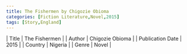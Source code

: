 ```yaml
---
title: The Fishermen by Chigozie Obioma
categories: [Fiction Literature,Novel,2015]
tags: [Story,England]
---     
```

| Title | The Fishermen  |
| Author |  Chigozie Obioma  |
| Publication Date | 2015   |
| Country | Nigeria |
| Genre | Novel  |
        